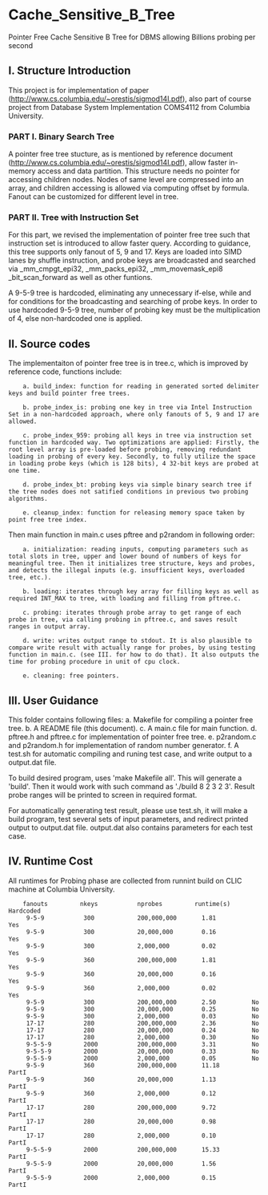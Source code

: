 # Cache_Sensitive_B_Tree
Pointer Free Cache Sensitive B Tree for DBMS allowing Billions probing per second

## I. Structure Introduction

This project is for implementation of paper (http://www.cs.columbia.edu/~orestis/sigmod14I.pdf), also part of course project from Database System Implementation COMS4112 from Columbia University. 

### PART I. Binary Search Tree

A pointer free tree stucture, as is mentioned by reference document (http://www.cs.columbia.edu/~orestis/sigmod14I.pdf), allow faster in-memory access and data partition. This structure needs no pointer for accessing children nodes. Nodes of same level are compressed into an array, and children accessing is allowed via computing offset by formula. Fanout can be customized for different level in tree.

### PART II. Tree with Instruction Set

For this part, we revised the implementation of pointer free tree such that instruction set is introduced to allow faster query. According to guidance, this tree supports only fanout of 5, 9 and 17. Keys are loaded into SIMD lanes by shuffle instruction, and probe keys are broadcasted and searched via _mm_cmpgt_epi32, _mm_packs_epi32, _mm_movemask_epi8 _bit_scan_forward as well as other funtions.

A 9-5-9 tree is hardcoded, eliminating any unnecessary if-else, while and for conditions for the broadcasting and searching of probe keys. In order to use hardcoded 9-5-9 tree, number of probing key must be the multiplication of 4, else non-hardcoded one is applied.

## II. Source codes

The implementaiton of pointer free tree is in tree.c, which is improved by reference code, functions include:

        a. build_index: function for reading in generated sorted delimiter keys and build pointer free trees.
        
        b. probe_index_is: probing one key in tree via Intel Instruction Set in a non-hardcoded approach, where only fanouts of 5, 9 and 17 are allowed.
        
        c. probe_index_959: probing all keys in tree via instruction set function in hardcoded way. Two optimizations are applied: Firstly, the root level array is pre-loaded before probing, removing redundant loading in probing of every key. Secondly, to fully utilize the space in loading probe keys (which is 128 bits), 4 32-bit keys are probed at one time.
        
        d. probe_index_bt: probing keys via simple binary search tree if the tree nodes does not satified conditions in previous two probing algorithms.
        
        e. cleanup_index: function for releasing memory space taken by point free tree index.
        
Then main function in main.c uses pftree and p2random in following order:

        a. initialization: reading inputs, computing parameters such as total slots in tree, upper and lower bound of numbers of keys for meaningful tree. Then it initializes tree structure, keys and probes, and detects the illegal inputs (e.g. insufficient keys, overloaded tree, etc.).
        
        b. loading: iterates through key array for filling keys as well as required INT_MAX to tree, with loading and filling from pftree.c.
        
        c. probing: iterates through probe array to get range of each probe in tree, via calling probing in pftree.c, and saves result ranges in output array.
        
        d. write: writes output range to stdout. It is also plausible to compare write result with actually range for probes, by using testing function in main.c. (see III. for how to do that). It also outputs the time for probing procedure in unit of cpu clock.
        
        e. cleaning: free pointers.

## III. User Guidance 
This folder contains following files:
        a. Makefile for compiling a pointer free tree.
        b. A README file (this document).
        c. A main.c file for main function.
        d. pftree.h and pftree.c for implementation of pointer free tree.
        e. p2random.c and p2random.h for implementation of random number generator.
        f. A test.sh for automatic compiling and runing test case, and write output to a output.dat file.

To build desired program, uses 'make Makefile all'. This will generate a 'build'. Then it would work with such command as './build 8 2 3 2 3'. Result probe ranges will be printed to screen in required format. 

For automatically generating test result, please use test.sh, it will make a build program, test several sets of input parameters, and redirect printed output to output.dat file. output.dat also contains parameters for each test case.


## IV. Runtime Cost
All runtimes for Probing phase are collected from runnint build on CLIC machine at Columbia University.

        fanouts         nkeys           nprobes         runtime(s)      Hardcoded
         9-5-9           300            200,000,000       1.81          Yes
         9-5-9           300            20,000,000        0.16          Yes
         9-5-9           300            2,000,000         0.02          Yes
         9-5-9           360            200,000,000       1.81          Yes
         9-5-9           360            20,000,000        0.16          Yes
         9-5-9           360            2,000,000         0.02          Yes
         9-5-9           300            200,000,000       2.50          No
         9-5-9           300            20,000,000        0.25          No
         9-5-9           300            2,000,000         0.03          No
         17-17           280            200,000,000       2.36          No
         17-17           280            20,000,000        0.24          No
         17-17           280            2,000,000         0.30          No
         9-5-5-9         2000           200,000,000       3.31          No
         9-5-5-9         2000           20,000,000        0.33          No
         9-5-5-9         2000           2,000,000         0.05          No
         9-5-9           360            200,000,000       11.18         PartI
         9-5-9           360            20,000,000        1.13          PartI
         9-5-9           360            2,000,000         0.12          PartI
         17-17           280            200,000,000       9.72          PartI
         17-17           280            20,000,000        0.98          PartI
         17-17           280            2,000,000         0.10          PartI
         9-5-5-9         2000           200,000,000       15.33         PartI
         9-5-5-9         2000           20,000,000        1.56          PartI
         9-5-5-9         2000           2,000,000         0.15          PartI



